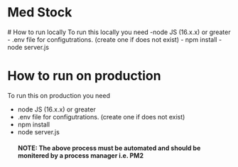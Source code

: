 <h1>Med Stock </h1>
# How to run locally
To run this locally you need
-node JS (16.x.x) or greater
- .env file for configutrations. (create one if does not exist)
- npm install
- node server.js

# How to run on production
To run this on production you need
- node JS (16.x.x) or greater
- .env file for configutrations. (create one if does not exist)
- npm install
- node server.js
  #### NOTE: The above process must be automated and should be monitered by a process manager i.e. PM2



